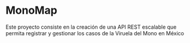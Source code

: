 # MonoMap
Este proyecto consiste en la creación de una API REST escalable que permita registrar y gestionar los casos de la Viruela del Mono en México
